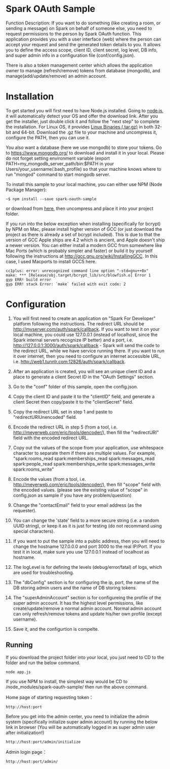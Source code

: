 # Spark OAuth Sample

Function Description: If you want to do something (like creating a room, or sending a message) on Spark on behalf of someone else, you need to request permissions to the person by Spark OAuth function. This application provides you with a user interface (web) where the person can accept your request and send the generated token details to you. It allows you to define the access scope, client ID, client secret, log level, DB info, and super admin info in a configuration file (conf/config.json).

There is also a token management center which allows the application owner to manage (refresh/remove) tokens from database (mongodb), and manage(add/update/remove) an admin account.

Installation
============

To get started you will first need to have Node.js installed. Going to [node.js](https://nodejs.org/), it will automatically detect your OS and offer the download link. After you get the installer, just double click it and follow the "next step" to complete the installation. For Linux OS, it provides [Linux Binaries (.tar.gz)](https://nodejs.org/en/download/) in both 32-bit and 64-bit. Download the .gz file to your machine and uncompress it, configure the PATH, then you can use it.

You also want a database (here we use mongodb) to store your tokens. Go to https://www.mongodb.org/ to download and install it in your local. Please do not forget setting environment variable (export PATH=my_mongodb_server_path/bin:$PATH in your Users/your_username/.bash_profile) so that your machine knows where to run "mongod" command to start mongodb server.


To install this sample to your local machine, you can either use NPM (Node Package Manager): 

	~$ npm install --save spark-oauth-sample

or download from [here](https://github.com/tropo/tropo-webapi-node/archive/master.zip), then uncompress and place it into your project folder. 


If you run into the below exception when installing (specifically for bcrypt) by NPM on Mac, please install higher version of GCC (or just download the project as there is already a set of bcrypt included). This is due to that the version of GCC Apple ships are 4.2 which is ancient, and Apple doesn't ship a newer version. You can either install a modern GCC from somewhere like Mac Ports (which is probably simpler and faster) or build it by yourself following the instructions at http://gcc.gnu.org/wiki/InstallingGCC. In this case, I used Macports to install GCC5 here.

	cc1plus: error: unrecognized command line option "-std=gnu++0x"
	make: *** [Release/obj.target/bcrypt_lib/src/blowfish.o] Error 1
	gyp ERR! build error 
	gyp ERR! stack Error: `make` failed with exit code: 2


Configuration
=============

1. You will first need to create an application on "Spark For Developer" platform following the instructions. The redirect URL should be http://myserver.com/auth/spark/callback. If you want to test it on your local machine, you could use 127.0.0.1 (instead of localhost, since the Spark internal servers recognize IP better) and a port, i.e. http://127.0.0.1:3000/auth/spark/callback - Spark will send the code to the redirect URL, while we have service running there. If you want to run it over internet, then you need to configure an internet accessible URL, i.e. http://web1.tunnlr.com:12826/auth/spark/callback.

2. After an application is created, you will see an unique client ID and a place to generate a client Secret ID in the "OAuth Settings" section.

3. Go to the "conf" folder of this sample, open the config.json.

4. Copy the client ID and paste it to the "clientID" field, and generate a client Secret then copy/paste it to the "clientSecret" field.

5. Copy the redirect URL set in step 1 and paste to "redirectURIUnencoded" field.

6. Encode the redirect URL in step 5 (from a tool, i.e. http://meyerweb.com/eric/tools/dencoder/), then fill the "redirectURI" field with the encoded redirect URL.

7. Copy out the values of the scope from your application, use whitespace character to separate them if there are multiple values. For example, "spark:rooms_read spark:memberships_read spark:messages_read spark:people_read spark:memberships_write spark:messages_write spark:rooms_write"

8. Encode the values (from a tool, i.e. http://meyerweb.com/eric/tools/dencoder/), then fill "scope" field with the encoded values. (please see the existing value of "scope" in config.json as sample if you have any problem/question)

9. Change the "contactEmail" field to your email address (as the requester).

10. You can change the 'state' field to a more secure string (i.e. a random UUID string), or keep it as it is just for testing (do not recommand using special characters).

11. If you want to put the sample into a public address, then you will need to change the hostname 127.0.0.0 and port 3000 to the real IP/Port. If you test it in local, make sure you use 127.0.0.1 instead of localhost as hostname.

12. The logLevel is for defining the levels (debug/error/fatal) of logs, which are used for troubleshooting.

13. The "dbConfig" section is for configuring the ip, port, the name of the DB storing admin users and the name of DB storing tokens.

14. The "superAdminAccount" section is for configureing the profile of the super admin account. It has the highest level permissions, like create/update/remove a normal admin account. Normal admin account can only refresh/remove tokens and update his/her own profile (except username).

15. Save it, and the configurtion is compelte.


Running
-------

If you download the project folder into your local, you just need to CD to the folder and run the below command.

	node app.js

If you use NPM to install, the simplest way would be CD to /node_modules/spark-oauth-sample/ then run the above command.

Home page of starting requesting token：

	http://host:port

Before you get into the admin center, you need to initialize the admin system (specifically initialize super admin account) by running the below link in browser (You will be automatically logged in as super admin user after initialization!)

	http://host:port/admin/initialize
	
Admin login page：

	http://host:port/admin/